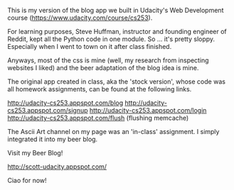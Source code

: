 This is my version of the blog app we built in Udacity's Web Development course (https://www.udacity.com/course/cs253).

For learning purposes, Steve Huffman, instructor and founding engineer of Reddit, kept all the Python code in one module. So ... it's pretty sloppy. Especially when I went to town on it after class finished.

Anyways, most of the css is mine (well, my research from inspecting websites I liked) and the beer adaptation of the blog idea is mine.

The original app created in class, aka the 'stock version', whose code was all homework assignments, can be found at the following links.

http://udacity-cs253.appspot.com/blog
http://udacity-cs253.appspot.com/signup
http://udacity-cs253.appspot.com/login
http://udacity-cs253.appspot.com/flush (flushing memcache)

The Ascii Art channel on my page was an 'in-class' assignment. I simply integrated it into my beer blog.

Visit my Beer Blog!

http://scott-udacity.appspot.com/

Ciao for now!